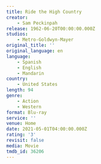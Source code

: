```yaml
---
title: Ride the High Country
creator:
    - Sam Peckinpah
release: 1962-06-20T00:00:00.000Z
studios:
    - Metro-Goldwyn-Mayer
original_title: ''
original_language: en
language:
    - Spanish
    - English
    - Mandarin
country:
    - United States
length: 94
genre:
    - Action
    - Western
format: Blu-ray
service: ''
venue: Home
date: 2021-05-01T04:00:00.000Z
rating: '3'
revisit: false
media: Movie
tmdb_id: 36206
---
```



